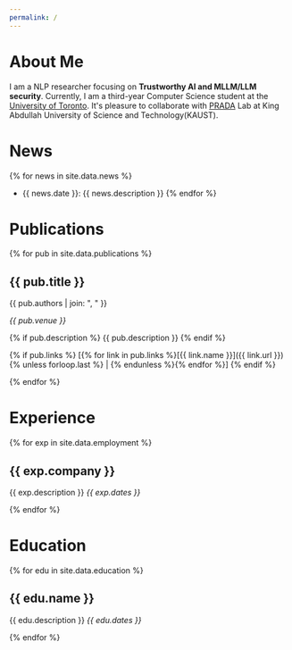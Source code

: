 ```yaml
---
permalink: /
---
```


# About Me

I am a NLP researcher focusing on **Trustworthy AI and MLLM/LLM security**. Currently, I am a third-year Computer Science student at the [University of Toronto](https://www.utoronto.ca/). It's pleasure to collaborate with [PRADA](https://pradalab1.github.io/research.html) Lab at King Abdullah University of Science and Technology(KAUST).

# News

{% for news in site.data.news %}
- {{ news.date }}: {{ news.description }}
{% endfor %}

# Publications

{% for pub in site.data.publications %}
## {{ pub.title }}

{{ pub.authors | join: ", " }}

*{{ pub.venue }}*

{% if pub.description %}
{{ pub.description }}
{% endif %}

{% if pub.links %}
[{% for link in pub.links %}[{{ link.name }}]({{ link.url }}){% unless forloop.last %} | {% endunless %}{% endfor %}]
{% endif %}

{% endfor %}

# Experience

{% for exp in site.data.employment %}
## {{ exp.company }}
{{ exp.description }}
*{{ exp.dates }}*

{% endfor %}

# Education

{% for edu in site.data.education %}
## {{ edu.name }}
{{ edu.description }}
*{{ edu.dates }}*

{% endfor %} 